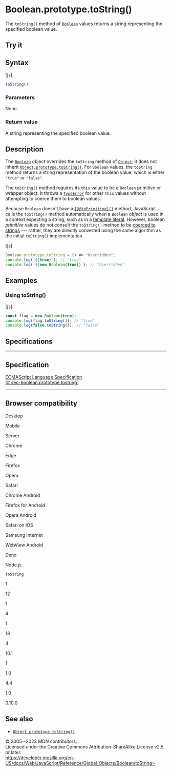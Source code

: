 Boolean.prototype.toString()
============================


The `toString()` method of [`Boolean`](../boolean) values returns a
string representing the specified boolean value.



Try it 
------






Syntax
------




[js]


```js
toString()
```





### Parameters


None.




### Return value 


A string representing the specified boolean value.




Description
-----------


The [`Boolean`](../boolean) object overrides the `toString` method of
[`Object`](../object); it does not inherit
[`Object.prototype.toString()`](../object/tostring). For `Boolean`
values, the `toString` method returns a string representation of the
boolean value, which is either `"true"` or `"false"`.

The `toString()` method requires its `this` value to be a `Boolean`
primitive or wrapper object. It throws a [`TypeError`](../typeerror) for
other `this` values without attempting to coerce them to boolean values.

Because `Boolean` doesn\'t have a
[`[@@toPrimitive]()`](../symbol/toprimitive) method, JavaScript calls
the `toString()` method automatically when a `Boolean` *object* is used
in a context expecting a string, such as in a [template
literal](../../template_literals). However, boolean *primitive* values
do not consult the `toString()` method to be [coerced to
strings](../string#string_coercion) --- rather, they are directly
converted using the same algorithm as the initial `toString()`
implementation.



[js]


```js
Boolean.prototype.toString = () => "Overridden";
console.log(`${true}`); // "true"
console.log(`${new Boolean(true)}`); // "Overridden"
```





Examples
--------



### Using toString() 




[js]


```js
const flag = new Boolean(true);
console.log(flag.toString()); // "true"
console.log(false.toString()); // "false"
```




Specifications
--------------


  -------------------------------------------------------------------------------------------------------------------------------------
  Specification
  -------------------------------------------------------------------------------------------------------------------------------------
  [ECMAScript Language Specification\
  [\#
  sec-boolean.prototype.tostring]](https://tc39.es/ecma262/multipage/fundamental-objects.html#sec-boolean.prototype.tostring)

  -------------------------------------------------------------------------------------------------------------------------------------


Browser compatibility 
---------------------




Desktop

Mobile

Server

Chrome

Edge

Firefox

Opera

Safari

Chrome Android

Firefox for Android

Opera Android

Safari on IOS

Samsung Internet

WebView Android

Deno

Node.js

`toString`

1

12

1

4

1

18

4

10.1

1

1.0

4.4

1.0

0.10.0


See also 
--------


-   [`Object.prototype.toString()`](../object/tostring)




© 2005--2023 MDN contributors.\
Licensed under the Creative Commons Attribution-ShareAlike License v2.5
or later.\
https://developer.mozilla.org/en-US/docs/Web/JavaScript/Reference/Global_Objects/Boolean/toString>

